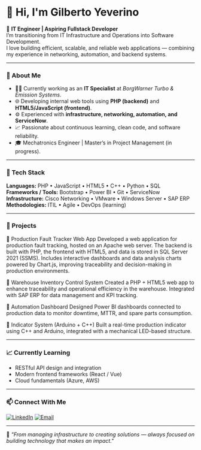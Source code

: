 # 👋 Hi, I'm Gilberto Yeverino

🎯 **IT Engineer | Aspiring Fullstack Developer**  
I’m transitioning from IT Infrastructure and Operations into Software Development.  
I love building efficient, scalable, and reliable web applications — combining my experience in networking, automation, and backend systems.

---

### 🧠 About Me
- 👨‍💻 Currently working as an **IT Specialist** at *BorgWarner Turbo & Emission Systems*.  
- 🌐 Developing internal web tools using **PHP (backend)** and **HTML5/JavaScript (frontend)**.  
- ⚙️ Experienced with **infrastructure, networking, automation, and ServiceNow**.  
- 📈 Passionate about continuous learning, clean code, and software reliability.  
- 🎓 Mechatronics Engineer | Master’s in Project Management (in progress).

---

### 🧰 Tech Stack
**Languages:** PHP • JavaScript • HTML5 • C++ • Python • SQL  
**Frameworks / Tools:** Bootstrap • Power BI • Git • ServiceNow  
**Infrastructure:** Cisco Networking • VMware • Windows Server • SAP ERP  
**Methodologies:** ITIL • Agile • DevOps (learning)

---

### 🚀 Projects
🔹 Production Fault Tracker Web App
Developed a web application for production fault tracking, hosted on an Apache web server.
The backend is built with PHP, the frontend with HTML5, and data is stored in SQL Server 2021 (SSMS).
Includes interactive dashboards and data analysis charts powered by Chart.js, improving traceability and decision-making in production environments.

🔹 Warehouse Inventory Control System
Created a PHP + HTML5 web app to enhance traceability and operational efficiency in the warehouse.
Integrated with SAP ERP for data management and KPI tracking.

🔹 Automation Dashboard
Designed Power BI dashboards connected to production data to monitor downtime, MTTR, and spare parts consumption.

🔹 Indicator System (Arduino + C++)
Built a real-time production indicator using C++ and Arduino, integrated with a mechanical LED-based structure.

---

### 📈 Currently Learning
- RESTful API design and integration  
- Modern frontend frameworks (React / Vue)  
- Cloud fundamentals (Azure, AWS)

---

### 📫 Connect With Me
[![LinkedIn](https://img.shields.io/badge/LinkedIn-0077B5?style=for-the-badge&logo=linkedin&logoColor=white)](https://www.linkedin.com/in/gilbertoyeverino-ingmecatronica/)
[![Email](https://img.shields.io/badge/Email-gilbertoyeverino1999%40gmail.com-red?style=for-the-badge&logo=gmail&logoColor=white)](mailto:gilbertoyeverino1999@gmail.com)

---

💬 *"From managing infrastructure to creating solutions — always focused on building technology that makes an impact."*

